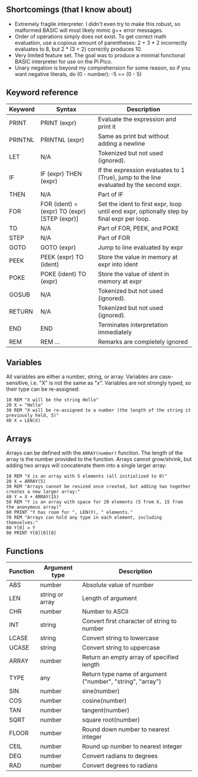 ## Shortcomings (that I know about)

* Extremely fragile interpreter. I didn't even try to make this robust, so malformed BASIC will most likely mimic g++ error messages.
* Order of operations simply does not exist. To get correct math evaluation, use a copious amount of parentheses:
	2 + 3 * 2 incorrectly evaluates to 8, but 2 * (3 + 2) correctly produces 10.
* Very limited feature set. The goal was to produce a minimal functional BASIC interpreter for use on the Pi Pico.
* Unary negation is beyond my comprehension for some reason, so if you want negative literals, do (0 - number): -5 == (0 - 5)

## Keyword reference

| Keyword | Syntax           | Description |
|---------|------------------|-------------|
| PRINT   | PRINT (expr) | Evaluate the expression and print it |
| PRINTNL | PRINTNL (expr) | Same as print but without adding a newline |
| LET     | N/A    | Tokenized but not used (ignored). |
| IF      | IF (expr) THEN (expr) | If the expression evaluates to 1 (True), jump to the line evaluated by the second expr. |
| THEN    | N/A | Part of IF |
| FOR     | FOR (ident) = (expr) TO (expr) \[STEP (expr)\] | Set the ident to first expr, loop until end expr, optionally step by final expr per loop. |
| TO      | N/A | Part of FOR, PEEK, and POKE |
| STEP    | N/A | Part of FOR |
| GOTO    | GOTO (expr) | Jump to line evaluated by expr |
| PEEK    | PEEK (expr) TO (ident) | Store the value in memory at expr into ident |
| POKE    | POKE (ident) TO (expr) | Store the value of ident in memory at expr |
| GOSUB   | N/A | Tokenized but not used (ignored). |
| RETURN  | N/A | Tokenized but not used (ignored). |
| END     | END | Terminates interpretation immediately |
| REM     | REM ... | Remarks are completely ignored |

## Variables

All variables are either a number, string, or array.
Variables are case-sensitive, i.e. "X" is not the same as "x".
Variables are not strongly typed, so their type can be re-assigned:

```basic
10 REM "X will be the string Hello"
20 X = "Hello"
30 REM "X will be re-assigned to a number (the length of the string it previously held, 5)"
40 X = LEN(X)
```

## Arrays

Arrays can be defined with the `ARRAY(number)` function. The length of the array is the number provided
to the function. Arrays cannot grow/shrink, but adding two arrays will concatenate them into a single
larger array:

```basic
10 REM "X is an array with 5 elements (all initialized to 0)"
20 X = ARRAY(5)
30 REM "Arrays cannot be resized once created, but adding two together creates a new larger array:"
40 Y = X + ARRAY(15)
50 REM "Y is an array with space for 20 elements (5 from X, 15 from the anonymous array)"
60 PRINT "Y has room for ", LEN(Y), " elements."
70 REM "Arrays can hold any type in each element, including themselves:"
80 Y[0] = Y
90 PRINT Y[0][0][0]
```

## Functions

| Function | Argument type   | Description |
|----------|-----------------|-------------|
| ABS      | number          | Absolute value of number |
| LEN      | string or array | Length of argument|
| CHR      | number          | Number to ASCII|
| INT      | string          | Convert first character of string to number|
| LCASE    | string          | Convert string to lowercase|
| UCASE    | string          | Convert string to uppercase|
| ARRAY    | number          | Return an empty array of specified length|
| TYPE     | any             | Return type name of argument ("number", "string", "array")|
| SIN      | number          | sine(number)|
| COS      | number          | cosine(number)|
| TAN      | number          | tangent(number)|
| SQRT     | number          | square root(number)|
| FLOOR    | number          | Round down number to nearest integer|
| CEIL     | number          | Round up number to nearest integer|
| DEG      | number          | Convert radians to degrees|
| RAD      | number          | Convert degrees to radians|
